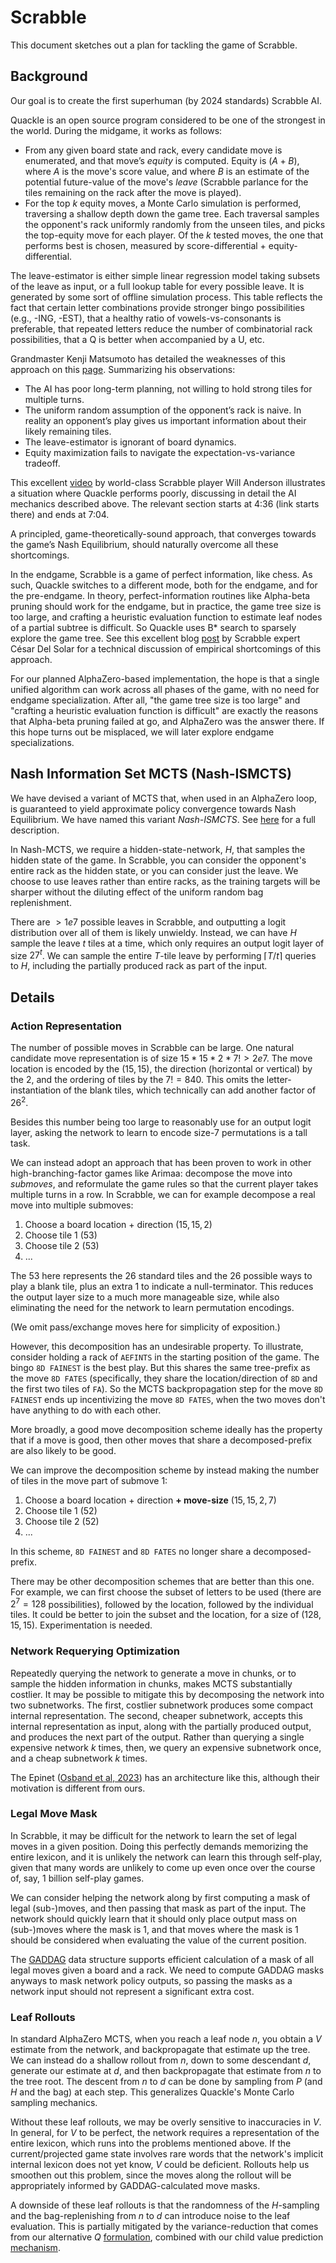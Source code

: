 # Scrabble

This document sketches out a plan for tackling the game of Scrabble.

## Background

Our goal is to create the first superhuman (by 2024 standards) Scrabble AI.

Quackle is an open source program considered to be one of the strongest in the world. During the midgame, it works as follows:

- From any given board state and rack, every candidate move is enumerated, and that move’s _equity_ is computed.
Equity is $(A + B)$, where $A$ is the move's score value, and where $B$ is an estimate of the potential future-value of the
move's _leave_ (Scrabble parlance for the tiles remaining on the rack after the move is played). 
- For the top $k$ equity moves, a Monte Carlo simulation is performed, traversing a shallow depth down the game tree.
Each traversal samples the opponent's rack uniformly randomly from the unseen tiles, and picks the top-equity move
for each player. Of the $k$ tested moves, the one that performs best is chosen, measured by score-differential + equity-differential.

The leave-estimator is either simple linear regression model taking subsets of the leave as input, or
a full lookup table for every possible leave. It is generated by some sort of offline simulation process.
This table reflects the fact that certain letter combinations provide stronger bingo possibilities (e.g., -ING, -EST), that
a healthy ratio of vowels-vs-consonants is preferable, that repeated letters reduce the number of combinatorial rack possibilities,
that a Q is better when accompanied by a U, etc.

Grandmaster Kenji Matsumoto has detailed the weaknesses of this approach on this [page](http://www.breakingthegame.net/computers5). Summarizing his observations:

- The AI has poor long-term planning, not willing to hold strong tiles for multiple turns.
- The uniform random assumption of the opponent’s rack is naive. In reality an opponent’s play gives us important information about their likely remaining tiles.
- The leave-estimator is ignorant of board dynamics.
- Equity maximization fails to navigate the expectation-vs-variance tradeoff.

This excellent [video](https://youtu.be/oBmnpNwqE48?si=LG_PQzKs3VDRP1TW&t=276) by world-class Scrabble player Will Anderson
illustrates a situation where Quackle performs poorly, discussing in detail the AI mechanics described above. The
relevant section starts at 4:36 (link starts there) and ends at 7:04.

A principled, game-theoretically-sound approach, that converges towards the game’s Nash Equilibrium, should naturally overcome all these shortcomings.

In the endgame, Scrabble is a game of perfect information, like chess. As such, Quackle switches to a different mode, both
for the endgame, and for the pre-endgame. In theory, perfect-information routines like Alpha-beta pruning should work for the
endgame, but in practice, the game tree size is too large, and crafting a heuristic evaluation function to estimate leaf nodes of a partial
subtree is difficult. So Quackle uses B* search to sparsely explore the game tree. See this excellent blog 
[post](https://medium.com/@14domino/scrabble-is-nowhere-close-to-a-solved-game-6628ec9f5ab0) by Scrabble expert César Del Solar
for a technical discussion of empirical shortcomings of this approach.

For our planned AlphaZero-based implementation, the hope is that a single unified
algorithm can work across all phases of the game, with no need for endgame specialization. After all, "the game tree size is too large" and "crafting a heuristic evaluation
function is difficult" are exactly the reasons that Alpha-beta pruning failed at go, and AlphaZero was the answer there. If
this hope turns out be misplaced, we will later explore endgame specializations.

## Nash Information Set MCTS (Nash-ISMCTS)

We have devised a variant of MCTS that, when used in an AlphaZero loop, is guaranteed to yield
approximate policy convergence towards Nash Equilibrium. We have named this variant _Nash-ISMCTS_. 
See [here](Nash-ISMCTS.md) for a full description.

In Nash-MCTS, we require a hidden-state-network, $H$, that samples the hidden state of the game.
In Scrabble, you can consider the opponent's entire rack as the hidden state, or you can consider just the leave. We choose to
use leaves rather than entire racks, as the training targets will be sharper without the diluting
effect of the uniform random bag replenishment.

There are $>1e7$ possible leaves in Scrabble, and outputting a logit distribution over all of them is likely unwieldy. 
Instead, we can have $H$ sample the leave $t$ tiles at a time, which only requires an output logit layer of size $27^t$.
We can sample the entire $T$-tile leave by performing $\lceil T/t \rceil$ queries to $H$, including the partially produced rack
as part of the input.

## Details

### Action Representation

The number of possible moves in Scrabble can be large. One natural candidate move representation is of size $15 * 15 * 2 * 7! > 2e7$.
The move location is encoded by the $(15, 15)$, the direction (horizontal or vertical) by the $2$, and the ordering of tiles
by the $7! = 840$. This omits the letter-instantiation of the blank tiles, which technically can add another factor of $26^2$.

Besides this number being too large to reasonably use for an output logit layer, asking the network to learn to encode
size-7 permutations is a tall task.

We can instead adopt an approach that has been proven to work in other high-branching-factor games like Arimaa: decompose the
move into _submoves_, and reformulate the game rules so that the current player takes multiple turns in a row. In Scrabble,
we can for example decompose a real move into multiple submoves:

1. Choose a board location + direction $(15, 15, 2)$
2. Choose tile 1 $(53)$
3. Choose tile 2 $(53)$
4. ...

The 53 here represents the 26 standard tiles and the 26 possible ways to play a blank tile, plus an extra 1 to indicate
a null-terminator. This reduces the output layer size to a much more manageable size, while also eliminating the need for the network to
learn permutation encodings.

(We omit pass/exchange moves here for simplicity of exposition.)

However, this decomposition has an undesirable property. To illustrate, consider holding a rack of `AEFINTS` in the starting
position of the game. The bingo `8D FAINEST` is the best play. But this shares the same tree-prefix as the move `8D FATES`
(specifically, they share the location/direction of `8D` and the first two tiles of `FA`). So the MCTS backpropagation step
for the move `8D FAINEST` ends up incentivizing the move `8D FATES`, when the two moves don't have anything to do with each
other.

More broadly, a good move decomposition scheme ideally has the property that if a move is good, then other moves that
share a decomposed-prefix are also likely to be good.

We can improve the decomposition scheme by instead making the number of tiles in the move part of submove 1:

1. Choose a board location + direction **+ move-size** $(15, 15, 2, 7)$
2. Choose tile 1 $(52)$
3. Choose tile 2 $(52)$
4. ...

In this scheme, `8D FAINEST` and `8D FATES` no longer share a decomposed-prefix.

There may be other decomposition schemes that are better than this one. For example, we can first choose the subset of
letters to be used (there are $2^7 = 128$ possibilities), followed by the location, followed by the individual tiles.
It could be better to join the subset and the location, for a size of $(128, 15, 15)$. Experimentation is needed.

### Network Requerying Optimization

Repeatedly querying the network to generate a move in chunks, or to sample the hidden information in chunks, makes MCTS substantially
costlier. It may be possible to mitigate this by decomposing the network into two subnetworks.
The first, costlier subnetwork produces some compact internal representation.
The second, cheaper subnetwork, accepts this internal representation as input, along with the partially produced
output, and produces the next part of the output. Rather than querying a single expensive network $k$ times, then, we
query an expensive subnetwork once, and a cheap subnetwork $k$ times.

The Epinet ([Osband et al, 2023](https://arxiv.org/pdf/2107.08924.pdf)) has an architecture like this, although
their motivation is different from ours.

### Legal Move Mask

In Scrabble, it may be difficult for the network to learn the set of legal moves in a given position. Doing this
perfectly demands memorizing the entire lexicon, and it is unlikely the network can learn this through self-play,
given that many words are unlikely to come up even once over the course of, say, 1 billion self-play games.

We can consider helping the network along by first computing a mask of legal (sub-)moves, and then passing
that mask as part of the input. The network should quickly learn that it should only place output mass on
(sub-)moves where the mask is 1, and that moves where the mask is 1 should be considered when evaluating the
value of the current position.

The [GADDAG](https://en.wikipedia.org/wiki/GADDAG) data structure supports efficient calculation of a mask of all legal
moves given a board and a rack. We need to compute GADDAG masks anyways to mask network policy outputs,
so passing the masks as a network input should not represent a significant extra cost.

### Leaf Rollouts

In standard AlphaZero MCTS, when you reach a leaf node $n$, you obtain a $V$ estimate from the network, and backpropagate
that estimate up the tree. We can instead do a shallow rollout from $n$, down to some descendant $d$, generate
our estimate at $d$, and then backpropagate that estimate from $n$ to the tree root. The descent
from $n$ to $d$ can be done by sampling from $P$ (and $H$ and the bag) at each step. This generalizes Quackle's
Monte Carlo sampling mechanics.

Without these leaf rollouts, we may be overly sensitive to inaccuracies in $V$. In general, for $V$ to be perfect,
the network requires a representation of the entire lexicon, which runs into the problems mentioned above. If
the current/projected game state involves rare words that the network's implicit internal lexicon does not yet know,
$V$ could be deficient. Rollouts help us smoothen out this problem, since the moves along the rollout will be appropriately
informed by GADDAG-calculated move masks.

A downside of these leaf rollouts is that the randomness of the $H$-sampling and the bag-replenishing from $n$ to $d$
can introduce noise to the leaf evaluation. This is partially mitigated by the variance-reduction that comes
from our alternative $Q$ [formulation](Nash-ISMCTS.md#q-calculations), combined with our child value prediction
[mechanism](Nash-ISMCTS.md#child-value-predictions).
